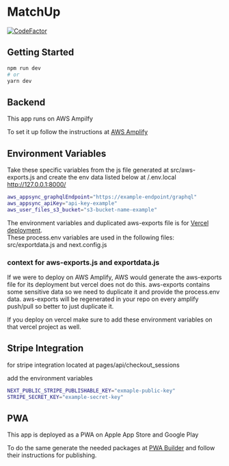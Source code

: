 # MatchUp

[![CodeFactor](https://www.codefactor.io/repository/github/mitcheman/matchup/badge)](https://www.codefactor.io/repository/github/mitcheman/matchup)

## Getting Started

```bash
npm run dev
# or
yarn dev
```

## Backend

This app runs on AWS Ampilfy

To set it up follow the instructions at [AWS Amplify](https://docs.amplify.aws/cli/start/install/)

## Environment Variables

Take these specific variables from the js file generated at src/aws-exports.js and create the env data listed below at /.env.local
http://127.0.0.1:8000/
```bash
aws_appsync_graphqlEndpoint="https://example-endpoint/graphql"
aws_appsync_apiKey="api-key-example"
aws_user_files_s3_bucket="s3-bucket-name-example"
```

The environment variables and duplicated aws-exports file is for [Vercel deployment](https://vercel.com/). <br>
These process.env variables are used in the following files: src/exportdata.js and next.config.js

### context for aws-exports.js and exportdata.js
If we were to deploy on AWS Amplify, AWS would generate the aws-exports file for its deployment but vercel does not do this.
aws-exports contains some sensitive data so we need to duplicate it and provide the process.env data.
aws-exports will be regenerated in your repo on every amplify push/pull so better to just duplicate it.

If you deploy on vercel make sure to add these environment variables on that vercel project as well.

## Stripe Integration

for stripe integration located at pages/api/checkout_sessions

add the environment variables

```bash
NEXT_PUBLIC_STRIPE_PUBLISHABLE_KEY="exmaple-public-key"
STRIPE_SECRET_KEY="example-secret-key"
```

## PWA 

This app is deployed as a PWA on Apple App Store and Google Play

To do the same generate the needed packages at [PWA Builder](https://www.pwabuilder.com/) and follow their instructions for publishing.
